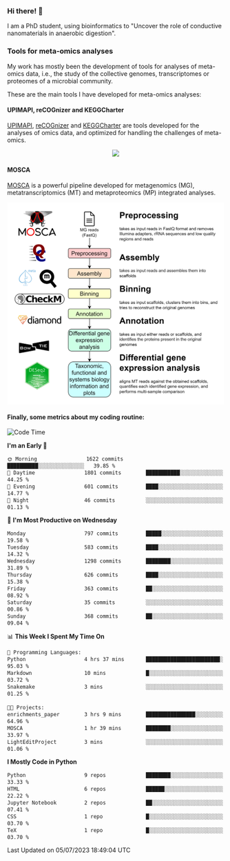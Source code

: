 ### Hi there! 👋

I am a PhD student, using bioinformatics to "Uncover the role of conductive nanomaterials in anaerobic digestion".

### Tools for meta-omics analyses

My work has mostly been the development of tools for analyses of meta-omics data, i.e., the study of the collective genomes, transcriptomes or proteomes of a microbial community.

These are the main tools I have developed for meta-omics analyses:

#### UPIMAPI, reCOGnizer and KEGGCharter

[UPIMAPI](https://github.com/iquasere/UPIMAPI), [reCOGnizer](https://github.com/iquasere/reCOGnizer) and [KEGGCharter](https://github.com/iquasere/KEGGCharter) are tools developed for the analyses of omics data, and optimized for handling the challenges of meta-omics.

<p align="center">
    <img src="assets/annotation_paper.png">
</p>

#### MOSCA

[MOSCA](https://github.com/iquasere/MOSCA) is a powerful pipeline developed for metagenomics (MG), metatranscriptomics (MT) and metaproteomics (MP) integrated analyses.

<p align="center">
    <img src="assets/mosca_workflow.png" align="center" width="700">
</p>


#### Finally, some metrics about my coding routine:

<!--START_SECTION:waka-->
![Code Time](http://img.shields.io/badge/Code%20Time-601%20hrs%2047%20mins-blue)

**I'm an Early 🐤** 

```text
🌞 Morning                1622 commits        ██████████░░░░░░░░░░░░░░░   39.85 % 
🌆 Daytime                1801 commits        ███████████░░░░░░░░░░░░░░   44.25 % 
🌃 Evening                601 commits         ████░░░░░░░░░░░░░░░░░░░░░   14.77 % 
🌙 Night                  46 commits          ░░░░░░░░░░░░░░░░░░░░░░░░░   01.13 % 
```
📅 **I'm Most Productive on Wednesday** 

```text
Monday                   797 commits         █████░░░░░░░░░░░░░░░░░░░░   19.58 % 
Tuesday                  583 commits         ████░░░░░░░░░░░░░░░░░░░░░   14.32 % 
Wednesday                1298 commits        ████████░░░░░░░░░░░░░░░░░   31.89 % 
Thursday                 626 commits         ████░░░░░░░░░░░░░░░░░░░░░   15.38 % 
Friday                   363 commits         ██░░░░░░░░░░░░░░░░░░░░░░░   08.92 % 
Saturday                 35 commits          ░░░░░░░░░░░░░░░░░░░░░░░░░   00.86 % 
Sunday                   368 commits         ██░░░░░░░░░░░░░░░░░░░░░░░   09.04 % 
```


📊 **This Week I Spent My Time On** 

```text
💬 Programming Languages: 
Python                   4 hrs 37 mins       ████████████████████████░   95.03 % 
Markdown                 10 mins             █░░░░░░░░░░░░░░░░░░░░░░░░   03.72 % 
Snakemake                3 mins              ░░░░░░░░░░░░░░░░░░░░░░░░░   01.25 % 

🐱‍💻 Projects: 
enrichments_paper        3 hrs 9 mins        ████████████████░░░░░░░░░   64.96 % 
MOSCA                    1 hr 39 mins        ████████░░░░░░░░░░░░░░░░░   33.97 % 
LightEditProject         3 mins              ░░░░░░░░░░░░░░░░░░░░░░░░░   01.06 % 
```

**I Mostly Code in Python** 

```text
Python                   9 repos             ████████░░░░░░░░░░░░░░░░░   33.33 % 
HTML                     6 repos             ██████░░░░░░░░░░░░░░░░░░░   22.22 % 
Jupyter Notebook         2 repos             ██░░░░░░░░░░░░░░░░░░░░░░░   07.41 % 
CSS                      1 repo              █░░░░░░░░░░░░░░░░░░░░░░░░   03.70 % 
TeX                      1 repo              █░░░░░░░░░░░░░░░░░░░░░░░░   03.70 % 
```




 Last Updated on 05/07/2023 18:49:04 UTC
<!--END_SECTION:waka-->
